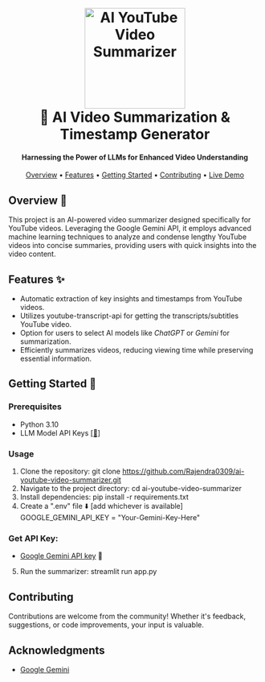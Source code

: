 <h1 align="center">
  <br>
  <img src="https://www.freepnglogos.com/uploads/youtube-circle-icon-png-logo-14.png" alt="AI YouTube Video Summarizer" width="200">
  <br>
   🎥 AI Video Summarization & Timestamp Generator
  <br>
</h1>

<h4 align="center">Harnessing the Power of LLMs for Enhanced Video Understanding</h4>

<p align="center">
  <a href="#overview-">Overview</a> •
  <a href="#features-">Features</a> •
  <a href="#getting-started-">Getting Started</a> •
  <a href="#contributing">Contributing</a> •
  <a href="https://ai-youtube-video-summarizer.streamlit.app/" target="_blank">Live Demo</a>
</p>



## Overview 📝

This project is an AI-powered video summarizer designed specifically for YouTube videos. Leveraging the Google Gemini API, it employs advanced machine learning techniques to analyze and condense lengthy YouTube videos into concise summaries, providing users with quick insights into the video content.

## Features ✨

- Automatic extraction of key insights and timestamps from YouTube videos.
- Utilizes youtube-transcript-api for getting the transcripts/subtitles YouTube video.
- Option for users to select AI models like *ChatGPT* or *Gemini* for summarization.
- Efficiently summarizes videos, reducing viewing time while preserving essential information.

## Getting Started 🚀

### Prerequisites

- Python 3.10
- LLM Model API Keys [[🔑]](#get-api-keys)

### Usage

1. Clone the repository:
git clone https://github.com/Rajendra0309/ai-youtube-video-summarizer.git
2. Navigate to the project directory:
cd ai-youtube-video-summarizer
3. Install dependencies:
pip install -r requirements.txt
4. Create a ".env" file ⬇️ [add whichever is available]
GOOGLE_GEMINI_API_KEY = "Your-Gemini-Key-Here"

### Get API Key:

- [Google Gemini API key](https://makersuite.google.com/app/apikey) 🔑 
   
5. Run the summarizer:
streamlit run app.py

## Contributing

Contributions are welcome from the community! Whether it's feedback, suggestions, or code improvements, your input is valuable. 

## Acknowledgments

- [Google Gemini](https://ai.google.dev/)